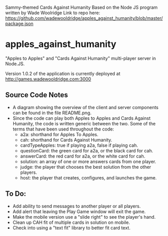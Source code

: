 Sammy-themed Cards Against Humanity 
Based on the Node JS program written by Wade Woolridge 
Link to repo here: https://github.com/wadewooldridge/apples_against_humanity/blob/master/package.json


# apples_against_humanity
"Apples to Apples" and "Cards Against Humanity" multi-player server in Node.JS.

Version 1.0.2 of the application is currently deployed at
http://games.wadewooldridge.com:3000

## Source Code Notes
- A diagram showing the overview of the client and server components can
be found in the file README.png.
- Since the code can play both Apples to Apples and Cards Against Humanity,
the code is written generic between the two.  Some of the terms that have
been used throughout the code:
    - a2a: shorthand for Apples To Apples.
    - cah: shorthand for Cards Against Humanity.
    - cardTypeApples: true if playing a2a, false if playing cah.
    - questionCard: the green card for a2a, or the black card for cah.
    - answerCard: the red card for a2a, or the white card for cah.
    - solution: an array of one or more answers cards from one player.
    - judge: the player that chooses the best solution from the other players.
    - host: the player that creates, configures, and launches the game.

## To Do:
- Add ability to send messages to another player or all players.
- Add alert that leaving the Play Game window will exit the game.
- Make the mobile version use a "slide right" to see the player's hand.
- Clean up CAH fit of multiple cards in solution on mobile.
- Check into using a "text fit" library to better fit card text.

